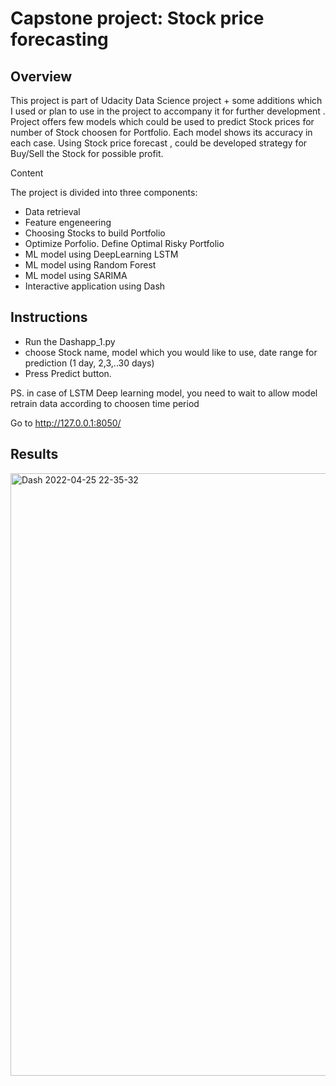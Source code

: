 # Capstone project: Stock price forecasting


## Overview

This project is part of Udacity Data Science project + some additions which I used or plan to use in the project to accompany it for further development . 
Project offers few models which could be used to predict Stock prices for number of Stock choosen for Portfolio. Each model shows its accuracy in each case.
Using Stock price forecast , could be developed strategy for Buy/Sell the Stock for possible profit. 



Content

The project is divided into three components:

- Data retrieval 
- Feature engeneering 
- Choosing Stocks to build Portfolio
- Optimize Porfolio. Define Optimal Risky Portfolio
- ML model using DeepLearning LSTM
- ML model using Random Forest
- ML model using SARIMA 
- Interactive application using Dash

## Instructions

- Run the Dashapp_1.py
- choose Stock name, model which you would like to use,  date range for prediction (1 day, 2,3,..30 days)
- Press Predict button.

PS. in case of LSTM Deep learning model, you need to wait to allow model retrain data according to choosen time period


Go to http://127.0.0.1:8050/


##  Results

<img width="964" alt="Dash 2022-04-25 22-35-32" src="https://user-images.githubusercontent.com/15786410/165170593-fabdad7b-6db5-4a2a-8e1a-ea54d21121f2.png">


